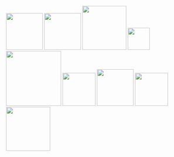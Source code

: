 <img src="https://user-images.githubusercontent.com/90204593/132949021-b1395bdc-b5ee-4131-a2c8-0dade2ab6579.png" width="100"> <img src="https://user-images.githubusercontent.com/90204593/132949040-75bd46a5-2619-499d-8ab9-fa748927f0a1.png" width="100"> <img src="https://user-images.githubusercontent.com/90204593/132949050-e5c272f2-8f45-4eb1-bc60-6f7673b20436.png" width="120"> <img src="https://user-images.githubusercontent.com/90204593/132949064-f15096c7-729d-42b1-b4f1-2f030e8956af.png" width="60"> <img src="https://user-images.githubusercontent.com/90204593/132949068-85173f87-a969-43f3-b945-2284129334ad.png" width="150"> <img src="https://user-images.githubusercontent.com/90204593/132949108-5d5147aa-1b4e-4273-8d5e-01eb7f84dfae.png" width="90"> <img src="https://user-images.githubusercontent.com/90204593/132949111-f7f9d06d-9cd4-4f3f-8fcc-3bcb22580f32.png" width="100"> <img src="https://user-images.githubusercontent.com/90204593/132949145-43ffbbca-fd5b-41e7-b9ff-d01c7aef06ca.png" width="90"> <img src="https://user-images.githubusercontent.com/90204593/132949198-73c1c01c-6136-4846-9fdb-81f4fffc3789.png" width="120">



